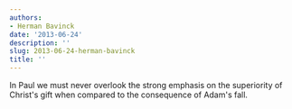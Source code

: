 ```yaml
---
authors:
- Herman Bavinck
date: '2013-06-24'
description: ''
slug: 2013-06-24-herman-bavinck
title: ''
---
```

In Paul we must never overlook the strong emphasis on the superiority of Christ's gift when compared to the consequence of Adam's fall.



